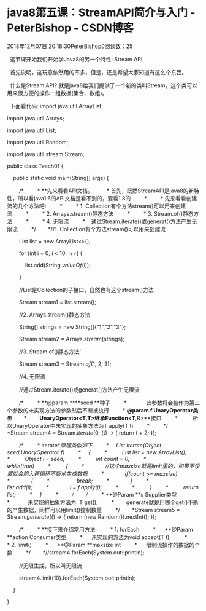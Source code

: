 # java8第五课：StreamAPI简介与入门 - PeterBishop - CSDN博客





2018年12月07日 20:18:30[PeterBishop0](https://me.csdn.net/qq_40061421)阅读数：25








  这节课开始我们开始学Java8的另一个特性: Stream API

  首先说明，这玩意依然用的不多，但是，还是希望大家知道有这么个东西。



  什么是Stream API? 就是java8给我们提供了一个新的类叫Stream，这个类可以用来很方便的操作一组数据(集合、数组)。



  下面看代码:
import java.util.ArrayList;

import java.util.Arrays;

import java.util.List;

import java.util.Random;

import java.util.stream.Stream;



public class Teach01 {



    public static void main(String[] args) {

        */**         * **先来看看API文档。         * 首先，既然StreamAPI是java8的新特性，所以看java1.6的API文档是看不到的，要看1.8的         *         * 先来看看创建流的几个方法吧:         *         * 1. Collection有个方法stream()可以用来创建流         *         * 2. Arrays.stream()静态方法         *         * 3. Stream.of()静态方法         *         * 4. 无限流         *    通过Stream.iterate()或generat()方法产生无限流         */        *//1. Collection有个方法stream()可以用来创建流

        List<String> list = new ArrayList<>();

        for (int i = 0; i < 10; i++) {

            list.add(String.*valueOf*(i));

        }



        //List是Collection的子接口，自然也有这个stream()方法

        Stream<String> stream1 = list.stream();



        //2. Arrays.stream()静态方法

        String[] strings = new String[]{"1","2","3"};

        Stream<String> stream2 = Arrays.*stream*(strings);



        //3. Stream.of()静态方法'

        Stream<Integer> stream3 = Stream.*of*(1, 2, 3);



        //4. 无限流

        //通过Stream.iterate()或generat()方法产生无限流



        */**         * **@param ****seed **种子         *             此参数将会被作为第二个参数的未实现方法的参数然后不断被执行         * **@param ****f **UnaryOperator**类型         *          UnaryOperator**<T**,T>**继承Function**<T**,R>**接口         *          所以UnaryOperator中未实现的抽象方法为T apply(T t)         *         */        *Stream<Integer> stream4 = Stream.*iterate*(0, (t) -> { return t + 2; });

        */**         * iterate**原理类似如下         *     List iterate(Object seed,UnaryOperator f)         *     {         *          List list = new ArrayList();         *          Object i = seed;         *          int count = 0;         *          while(true)         *          {         *              //这个maxsize就是limit里的，如果不设置就会陷入死循环不断地生成数据         *              if(count >= maxsize)         *              {         *                  break;         *              }         *              list.add(i);         *              i = f.apply(i);         *         *          }         *          return list;         *     }         *         */        /**         * **@Param **s Supplier类型         *            未实现的抽象方法为: T get();         *        generate就是用哪个get()不断的产生数据，同样可以用limit()控制数量         */        *Stream<Integer> stream5 = Stream.*generate*(() -> { return (new Random()).nextInt(); });



        */**         * **接下来介绍常用方法:         * 1. forEach         *      **@Param **action Consumer类型         *      未实现的方法为void accept(T t);         *         * 2. limit()         *      **@Param **maxsize int         *      限制流操作的数据的个数         */        *//stream4.forEach(System.out::println);

        //无限生成，所以叫无限流

        stream4.limit(10).forEach(System.*out*::println);

    }

}




